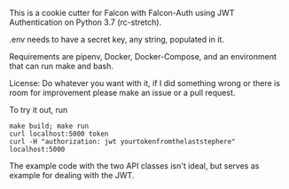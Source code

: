 This is a cookie cutter for Falcon with Falcon-Auth using JWT Authentication on Python 3.7 (rc-stretch).

.env needs to have a secret key, any string, populated in it.

Requirements are pipenv, Docker, Docker-Compose, and an environment that can run make and bash.

License: Do whatever you want with it, if I did something wrong or there is room for improvement please make an issue or a pull request.

To try it out, run

    make build; make run
    curl localhost:5000 token
    curl -H "authorization: jwt yourtokenfromthelaststephere" localhost:5000

The example code with the two API classes isn't ideal, but serves as example for dealing with the JWT.
